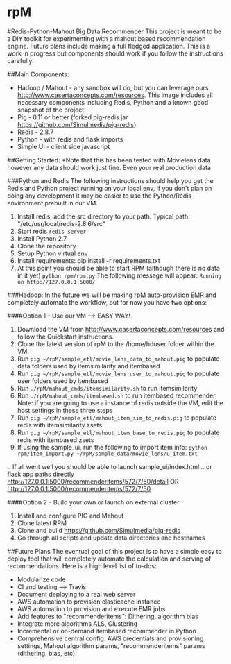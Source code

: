 rpM
===

#Redis-Python-Mahout Big Data Recommender
This project is meant to be a DIY toolkit for experimenting with a mahout based recommendation engine. Future plans include making a full fledged application.  This is a work in progress but components should work if you follow the instructions carefully!

##Main Components:
* Hadoop / Mahout - any sandbox will do, but you can leverage ours http://www.casertaconcepts.com/resources.  This image includes all necessary components including Redis, Python and a known good snapshot of the project.
* Pig - 0.11 or better (forked pig-redis.jar https://github.com/Simulmedia/pig-redis)
* Redis - 2.8.7
* Python - with redis and flask imports
* Simple UI - client side javascript


##Getting Started:
*Note that this has been tested with Movielens data however any data should work just fine.  Even your real production data

###Python and Redis
The following instructions should help you get the Redis and Python project running on your local env, if you don't plan on doing any development it may be easier to use the Python/Redis environment prebuilt in our VM.

1. Install redis, add the src directory to your path.  Typical path: "/etc/usr/local/redis-2.8.6/src"
2. Start redis ```redis-server```
3. Install Python 2.7
4. Clone the repository
5. Setup Python virtual env
6. Install requirements: pip install -r requirements.txt
7.  At this point you should be able to start RPM (although there is no data in it yet) ```python rpm/rpm.py```
The following message will appear: ```Running on http://127.0.0.1:5000/```

###Hadoop:
In the future we will be making rpM auto-provision EMR and completely automate the workflow, but for now you have two options:

####Option 1  - Use our VM  -->  EASY WAY!
1. Download the VM from  http://www.casertaconcepts.com/resources and follow the Quickstart instructions.
2. Clone the latest version of rpM to the  /home/hduser folder within the VM.
3. Run ```pig ~/rpM/sample_etl/movie_lens_data_to_mahout.pig``` to populate data folders used by itemsimilarity and itembased
4. Run ```pig ~/rpM/sample_etl/movie_lens_user_to_mahout.pig``` to populate user folders used by itembased
5. Run ```./rpM/mahout_cmds/itemsimilarity.sh``` to run itemsimilarity
6. Run ```./rpM/mahout_cmds/itembased.sh``` to run itembased recommender
Note: if you are going to use a instance of redis outside the VM, edit the host settings in these three steps
7. Run ```pig ~/rpM/sample_etl/mahout_item_sim_to_redis.pig```  to populate redis with itemsimilarity zsets
8. Run ```pig ~/rpM/sample_etl/mahout_item_base_to_redis.pig```  to populate redis with itembased zsets
9. If using the sample_ui, run the following to import item info: 
```python rpm/item_import.py ~/rpM/sample_data/movie_lens/u_item.txt```

.. If all went well you should be able to launch sample_ui/index.html
.. or flask app paths directly http://127.0.0.1:5000/recommenderitems/572/7/50/detail OR http://127.0.0.1:5000/recommenderitems/572/7/50

####Option 2 - Build your own or launch on external cluster:
1. Install and configure PIG and Mahout
2. Clone latest RPM
3. Clone and build https://github.com/Simulmedia/pig-redis
4. Go through all scripts and update data directories and hostnames


##Future Plans
The eventual goal of this project is to have a simple easy to deploy tool that will completely automate the calculation and serving of recommendations.
Here is a high level list of to-dos:

* Modularize code
* CI and testing --> Travis
* Document deploying to a real web server
* AWS automation to provision elasticache instance
* AWS automation to provision and execute EMR jobs
* Add features to "recommenderitems": Dithering, algorithm bias
* Integrate more algorithms ALS, Clustering
* Incremental or on-demand itembased recommender in Python
* Comprehensive central config: AWS credentials and provisioning settings, Mahout algorithm params, "recommenderitems" params (dithering, bias, etc)




